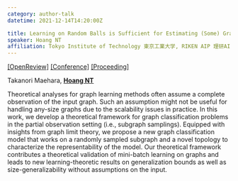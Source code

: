 ```yaml
---
category: author-talk
datetime: 2021-12-14T14:20:00Z

title: Learning on Random Balls is Sufficient for Estimating (Some) Graph Parameters
speaker: Hoang NT
affiliation: Tokyo Institute of Technology 東京工業大学, RIKEN AIP 理研AIP
---
```


[[OpenReview]](https://openreview.net/forum?id=Tbq5fYViJzm)
[[Conference]](https://neurips.cc/Conferences/2021/Schedule?showEvent=27448)
[[Proceeding]](https://proceedings.neurips.cc/paper/2021/hash/08f36fcf88c0a84c19a6ed437b9cbcc9-Abstract.html)

Takanori Maehara, [**Hoang NT**](http://gearons.org)

Theoretical analyses for graph learning methods often assume a complete observation of the input graph. Such an assumption might not be useful for handling any-size graphs due to the scalability issues in practice. In this work, we develop a theoretical framework for graph classification problems in the partial observation setting (i.e., subgraph samplings). Equipped with insights from graph limit theory, we propose a new graph classification model that works on a randomly sampled subgraph and a novel topology to characterize the representability of the model. Our theoretical framework contributes a theoretical validation of mini-batch learning on graphs and leads to new learning-theoretic results on generalization bounds as well as size-generalizability without assumptions on the input.
